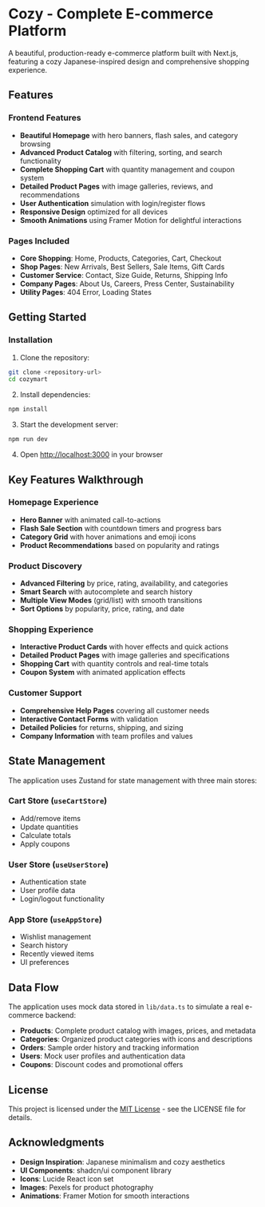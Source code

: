 # Cozy - Complete E-commerce Platform

A beautiful, production-ready e-commerce platform built with Next.js, featuring a cozy Japanese-inspired design and comprehensive shopping experience.

## Features

### Frontend Features

- **Beautiful Homepage** with hero banners, flash sales, and category browsing
- **Advanced Product Catalog** with filtering, sorting, and search functionality
- **Complete Shopping Cart** with quantity management and coupon system
- **Detailed Product Pages** with image galleries, reviews, and recommendations
- **User Authentication** simulation with login/register flows
- **Responsive Design** optimized for all devices
- **Smooth Animations** using Framer Motion for delightful interactions

### Pages Included

- **Core Shopping**: Home, Products, Categories, Cart, Checkout
- **Shop Pages**: New Arrivals, Best Sellers, Sale Items, Gift Cards
- **Customer Service**: Contact, Size Guide, Returns, Shipping Info
- **Company Pages**: About Us, Careers, Press Center, Sustainability
- **Utility Pages**: 404 Error, Loading States

## Getting Started

### Installation

1. Clone the repository:

```bash
git clone <repository-url>
cd cozymart
```

2. Install dependencies:

```bash
npm install
```

3. Start the development server:

```bash
npm run dev
```

4. Open [http://localhost:3000](http://localhost:3000) in your browser

## Key Features Walkthrough

### Homepage Experience

- **Hero Banner** with animated call-to-actions
- **Flash Sale Section** with countdown timers and progress bars
- **Category Grid** with hover animations and emoji icons
- **Product Recommendations** based on popularity and ratings

### Product Discovery

- **Advanced Filtering** by price, rating, availability, and categories
- **Smart Search** with autocomplete and search history
- **Multiple View Modes** (grid/list) with smooth transitions
- **Sort Options** by popularity, price, rating, and date

### Shopping Experience

- **Interactive Product Cards** with hover effects and quick actions
- **Detailed Product Pages** with image galleries and specifications
- **Shopping Cart** with quantity controls and real-time totals
- **Coupon System** with animated application effects

### Customer Support

- **Comprehensive Help Pages** covering all customer needs
- **Interactive Contact Forms** with validation
- **Detailed Policies** for returns, shipping, and sizing
- **Company Information** with team profiles and values

## State Management

The application uses Zustand for state management with three main stores:

### Cart Store (`useCartStore`)

- Add/remove items
- Update quantities
- Calculate totals
- Apply coupons

### User Store (`useUserStore`)

- Authentication state
- User profile data
- Login/logout functionality

### App Store (`useAppStore`)

- Wishlist management
- Search history
- Recently viewed items
- UI preferences

## Data Flow

The application uses mock data stored in `lib/data.ts` to simulate a real e-commerce backend:

- **Products**: Complete product catalog with images, prices, and metadata
- **Categories**: Organized product categories with icons and descriptions
- **Orders**: Sample order history and tracking information
- **Users**: Mock user profiles and authentication data
- **Coupons**: Discount codes and promotional offers

## License

This project is licensed under the [MIT License](LICENSE) - see the LICENSE file for details.

## Acknowledgments

- **Design Inspiration**: Japanese minimalism and cozy aesthetics
- **UI Components**: shadcn/ui component library
- **Icons**: Lucide React icon set
- **Images**: Pexels for product photography
- **Animations**: Framer Motion for smooth interactions
